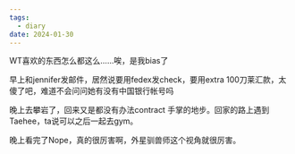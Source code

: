 ```yaml
---
tags:
  - diary
date: 2024-01-30
---
```

 
WT喜欢的东西怎么都这么……唉，是我bias了

早上和jennifer发邮件，居然说要用fedex发check，要用extra 100刀莱汇款，太傻了吧，难道不会问问她有没有中国银行帐号吗

晚上去攀岩了，回来又是都没有办法contract 手掌的地步。回家的路上遇到Taehee，ta说可以之后一起去gym。

晚上看完了Nope，真的很厉害啊，外星驯兽师这个视角就很厉害。

